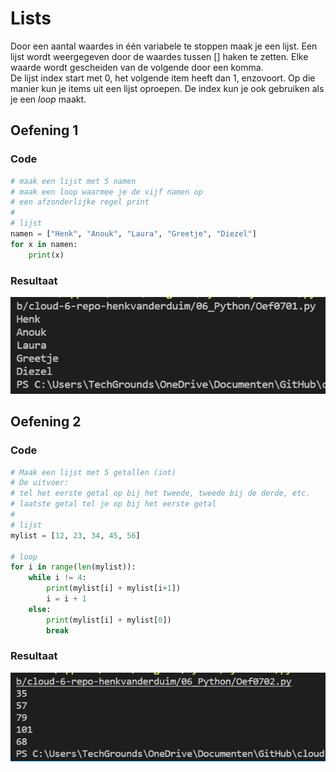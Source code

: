 # Lists
Door een aantal waardes in één variabele te stoppen maak je een lijst. Een lijst wordt weergegeven door de waardes tussen [] haken te zetten. Elke waarde wordt gescheiden van de volgende door een komma.  
De lijst index start met 0, het volgende item heeft dan 1, enzovoort. Op die manier kun je items uit een lijst oproepen. De index kun je ook gebruiken als je een *loop* maakt.
## Oefening 1
### Code
```python
# maak een lijst met 5 namen
# maak een loop waarmee je de vijf namen op
# een afzonderlijke regel print
#
# lijst
namen = ["Henk", "Anouk", "Laura", "Greetje", "Diezel"]
for x in namen:
    print(x)
```
### Resultaat
![result](../00_includes/Oef0701.png)

## Oefening 2
### Code
```python
# Maak een lijst met 5 getallen (int)
# De uitvoer:
# tel het eerste getal op bij het tweede, tweede bij de derde, etc.
# laatste getal tel je op bij het eerste getal
#
# lijst
mylist = [12, 23, 34, 45, 56]

# loop
for i in range(len(mylist)):
    while i != 4:
        print(mylist[i] + mylist[i+1])
        i = i + 1
    else:
        print(mylist[i] + mylist[0])
        break
```
### Resultaat
![result](../00_includes/Oef0702.png)